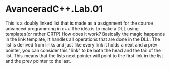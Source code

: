 # AvanceradC++.Lab.01
This is a doubly linked list that is made as a assignment for the course advanced programming in c++
The idéa is to make a DLL using templates(or rather CRTP)
How does it work?
Basically the magic happends in the link template, it handles all operations that are done in the DLL. The list is derived from links and
just like every link it holds a next and a prev pointer, you can consider this "link" to be both the head and the tail of the list. This
means that the lists next pointer will point to the first link in the list and the prev pointer to the last.
